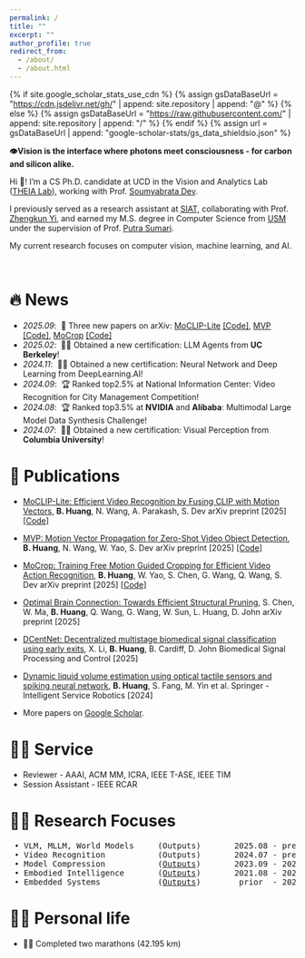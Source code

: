 ```yaml
---
permalink: /
title: ""
excerpt: ""
author_profile: true
redirect_from: 
  - /about/
  - /about.html
---
```


{% if site.google_scholar_stats_use_cdn %}
{% assign gsDataBaseUrl = "https://cdn.jsdelivr.net/gh/" | append: site.repository | append: "@" %}
{% else %}
{% assign gsDataBaseUrl = "https://raw.githubusercontent.com/" | append: site.repository | append: "/" %}
{% endif %}
{% assign url = gsDataBaseUrl | append: "google-scholar-stats/gs_data_shieldsio.json" %}

<span class='anchor' id='about-me'></span>


**👁️Vision is the interface where photons meet consciousness - for carbon and silicon alike.**  


Hi 👋! I’m a CS Ph.D. candidate at UCD in the Vision and Analytics Lab (<a href="https://soumyabrata.dev/theia/">THEIA Lab</a>), working with Prof. <a href="https://soumyabrata.dev/">Soumyabrata Dev</a>.  

I previously served as a research assistant at <a href="http://english.siat.cas.cn/">SIAT</a>, collaborating with Prof. <a href="https://scholar.google.com/citations?user=LggfIykAAAAJ&hl=en">Zhengkun Yi</a>, and earned my M.S. degree in Computer Science from <a href="https://www.usm.my/en/">USM</a> under the supervision of Prof. <a href="https://scholar.google.com/citations?user=OehI3nsAAAAJ&hl=en">Putra Sumari</a>.  


My current research focuses on computer vision, machine learning, and AI.  

<!--I have published several papers with total <a href='https://scholar.google.com/citations?user=WsVak2gAAAAJ'><img src="https://img.shields.io/endpoint?url={{ url | url_encode }}&logo=Google%20Scholar&labelColor=f6f6f6&color=9cf&style=flat&label=citations"></a> google scholar citations. 
-->

<br>


# 🔥 News
- *2025.09*: &nbsp;📝 Three new papers on arXiv: [MoCLIP-Lite](https://arxiv.org/abs/2509.17084) [[Code]](https://github.com/microa/MoCLIP-Lite), [MVP](https://arxiv.org/abs/2509.18388) [[Code]](https://github.com/microa/MVP), [MoCrop](https://arxiv.org/abs/2509.18473) [[Code]](https://github.com/microa/MoCrop)
- *2025.02*: &nbsp;👨‍🎓 Obtained a new certification: LLM Agents from **UC Berkeley**!
- *2024.11*: &nbsp;👨‍🎓 Obtained a new certification: Neural Network and Deep Learning from DeepLearning.AI!
- *2024.09*: &nbsp;🏆 Ranked top2.5%<!--13/523--> at National Information Center: Video Recognition for City Management Competition!
- *2024.08*: &nbsp;🏆 Ranked top3.5%<!--38/1066--> at **NVIDIA** and **Alibaba**: Multimodal Large Model Data Synthesis Challenge!
- *2024.07*: &nbsp;👨‍🎓 Obtained a new certification: Visual Perception from **Columbia University**!


# 📝 Publications 

- [MoCLIP-Lite: Efficient Video Recognition by Fusing CLIP with Motion Vectors](https://arxiv.org/abs/2509.17084), **B. Huang**, N. Wang, A. Parakash, S. Dev arXiv preprint [2025] [[Code]](https://github.com/microa/MoCLIP-Lite)
- [MVP: Motion Vector Propagation for Zero-Shot Video Object Detection](https://arxiv.org/abs/2509.18388), **B. Huang**, N. Wang, W. Yao, S. Dev arXiv preprint [2025] [[Code]](https://github.com/microa/MVP)
- [MoCrop: Training Free Motion Guided Cropping for Efficient Video Action Recognition](https://arxiv.org/abs/2509.18473), **B. Huang**, W. Yao, S. Chen, G. Wang, Q. Wang, S. Dev arXiv preprint [2025] [[Code]](https://github.com/microa/MoCrop)
- [Optimal Brain Connection: Towards Efficient Structural Pruning](https://arxiv.org/abs/2508.05521), S. Chen, W. Ma, **B. Huang**, Q. Wang, G. Wang, W. Sun, L. Huang, D. John arXiv preprint [2025]
- [DCentNet: Decentralized multistage biomedical signal classification using early exits](https://doi.org/10.1016/j.bspc.2024.107468  ), X. Li, **B. Huang**, B. Cardiff, D. John Biomedical Signal Processing and Control [2025]
- [Dynamic liquid volume estimation using optical tactile sensors and spiking neural network](https://doi.org/10.1007/s11370-023-00488-0  ), **B. Huang**, S. Fang, M. Yin et al. Springer - Intelligent Service Robotics [2024]

- More papers on [Google Scholar](https://scholar.google.com/citations?user=WsVak2gAAAAJ).

# 👨‍💻 Service
- Reviewer - AAAI, ACM MM, ICRA, IEEE T-ASE, IEEE TIM
- Session Assistant - IEEE RCAR

# 👨‍💻 Research Focuses
<pre>
 • VLM, MLLM, World Models     (Outputs)       2025.08 - present
 • Video Recognition           (Outputs)       2024.07 - present
 • Model Compression           (<a href="https://github.com/microa/DSCEE">Outputs</a>)       2023.09 - 2024.06
 • Embodied Intelligence       (<a href="https://github.com/microa/Robotics">Outputs</a>)       2021.08 - 2023.08
 • Embedded Systems            (<a href="https://github.com/microa/Embedded_Projects">Outputs</a>)        prior  - 2021
</pre>

# 🏃‍♂️ Personal life
- 🏃‍♂️ Completed two marathons (42.195 km)
<br>
